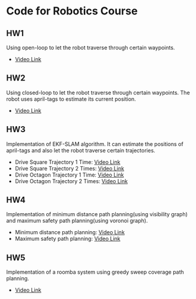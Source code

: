 # Code for Robotics Course

## HW1
Using open-loop to let the robot traverse through certain waypoints.

* [Video Link](https://youtu.be/wFwZRhoc9JA)


## HW2
Using closed-loop to let the robot traverse through certain waypoints. The robot uses april-tags to estimate its current position.

* [Video Link](https://youtu.be/0wingcaVLas)


## HW3
Implementation of EKF-SLAM algorithm. It can estimate the positions of april-tags and also let the robot traverse certain trajectories.

* Drive Square Trajectory 1 Time: [Video Link](https://youtu.be/XtGfgcn-BM4)
* Drive Square Trajectory 2 Times: [Video Link](https://youtu.be/CeTvbCNL6RY)
* Drive Octagon Trajectory 1 Time: [Video Link](https://youtu.be/KUkwJv53jok)
* Drive Octagon Trajectory 2 Times: [Video Link](https://youtu.be/-mqgJ0ypuGE)


## HW4
Implementation of minimum distance path planning(using visibility graph) and maximum safety path planning(using voronoi graph).

* Minimum distance path planning: [Video Link](https://youtu.be/pjOQJUsrepY)
* Maximum safety path planning: [Video Link](https://youtu.be/FdMfx6F-wpE)

## HW5
Implementation of a roomba system using greedy sweep coverage path planning.

* [Video Link](https://youtu.be/sCGQzoF28NY)




